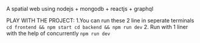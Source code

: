 A spatial web using nodejs + mongodb + reactjs + graphql

PLAY WITH THE PROJECT:
1.You can run these 2 line in seperate terminals
      ```
      cd frontend && npm start
      cd backend && npm run dev
      ```
2. Run with 1 liner with the help of concurrently
      ```
      npm run dev
      ```
